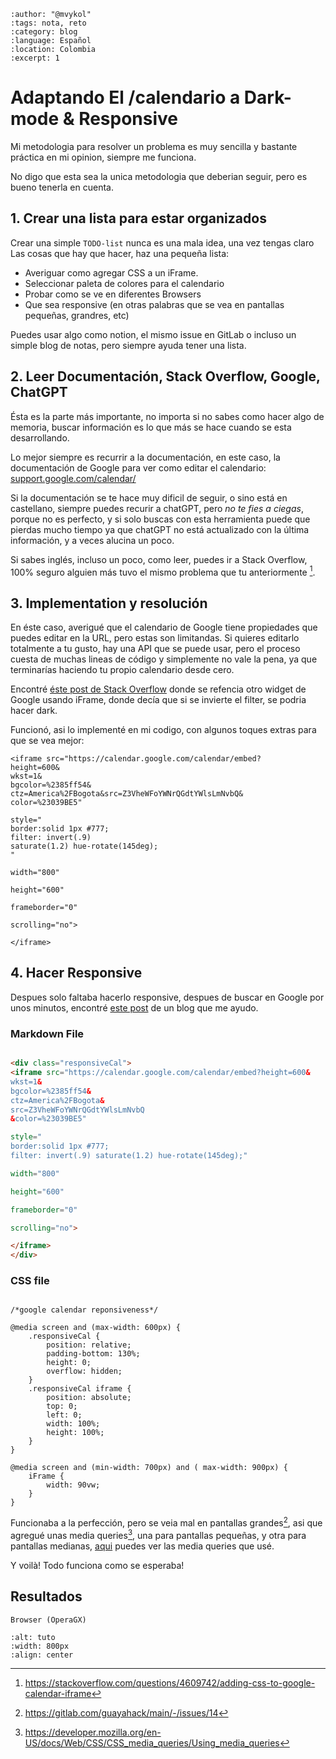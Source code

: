 ```{post} 2023-07-20
:author: "@mvykol"
:tags: nota, reto
:category: blog
:language: Español
:location: Colombia
:excerpt: 1
```

# Adaptando El /calendario a Dark-mode & Responsive

Mi metodologia para resolver un problema es muy sencilla y bastante
práctica en mi opinion, siempre me funciona.

No digo que esta sea la unica metodologia que deberian seguir, pero
es bueno tenerla en cuenta.

## 1. Crear una lista para estar organizados

Crear una simple `TODO-list` nunca es una mala idea, una vez tengas claro
Las cosas que hay que hacer, haz una pequeña lista:

* Averiguar como agregar CSS a un iFrame.
* Seleccionar paleta de colores para el calendario
* Probar como se ve en diferentes Browsers
* Que sea responsive (en otras palabras que se vea en pantallas pequeñas,
grandres, etc)

Puedes usar algo como notion, el mismo issue en GitLab o incluso un simple blog de notas, pero 
siempre ayuda tener una lista.

## 2. Leer Documentación, Stack Overflow, Google, ChatGPT

Ésta es la parte más importante, no importa si no sabes como hacer algo 
de memoria, buscar información es lo que más se hace cuando se esta desarrollando.

Lo mejor siempre es recurrir a la documentación, en este caso, la documentación de Google para ver como editar el calendario:
[support.google.com/calendar/](https://support.google.com/calendar/answer/41207?hl=en)

Si la documentación se te hace muy dificil de seguir, o sino está en castellano, siempre puedes recurir a chatGPT, pero *no te fies a ciegas*, porque no es perfecto, y si solo buscas con esta herramienta puede que pierdas mucho tiempo ya que chatGPT no está actualizado con la última información, y a veces alucina un poco.

Si sabes inglés, incluso un poco, como leer, puedes ir a Stack Overflow, 100% seguro alguien más tuvo el mismo problema que tu anteriormente [^STACKOVERFLOW].


[^STACKOVERFLOW]:https://stackoverflow.com/questions/4609742/adding-css-to-google-calendar-iframe



## 3. Implementation y resolución

En éste caso, averigué que el calendario de Google tiene propiedades que puedes editar en la URL, pero estas son limitandas. Si quieres editarlo totalmente a tu gusto, hay una API que se puede usar, pero el proceso cuesta de muchas lineas de código y simplemente no vale la pena, ya que terminarías haciendo tu propio calendario desde cero.

Encontré [éste post de Stack Overflow](https://stackoverflow.com/questions/42457368/google-maps-night-mode-embed-iframe) donde se refencia otro widget de Google usando iFrame, donde decía que si se invierte el filter, se podria hacer dark.


Funcionó, asi lo implementé en mi codigo, con algunos toques extras para que se vea mejor:

```
<iframe src="https://calendar.google.com/calendar/embed?
height=600&
wkst=1&
bgcolor=%2385ff54&
ctz=America%2FBogota&src=Z3VheWFoYWNrQGdtYWlsLmNvbQ&
color=%23039BE5" 

style="
border:solid 1px #777;
filter: invert(.9)
saturate(1.2) hue-rotate(145deg);
"  

width="800"

height="600"

frameborder="0"

scrolling="no">

</iframe>
```

## 4. Hacer Responsive

Despues solo faltaba hacerlo responsive, despues de buscar en Google por unos minutos, encontré [este post](https://thomas.vanhoutte.be/miniblog/make-google-calendar-iframe-responsive) de un blog que me ayudo.

### Markdown File

```html

<div class="responsiveCal">
<iframe src="https://calendar.google.com/calendar/embed?height=600&
wkst=1&
bgcolor=%2385ff54&
ctz=America%2FBogota&
src=Z3VheWFoYWNrQGdtYWlsLmNvbQ
&color=%23039BE5"

style="
border:solid 1px #777;
filter: invert(.9) saturate(1.2) hue-rotate(145deg);"

width="800"

height="600"

frameborder="0"

scrolling="no">

</iframe>
</div>
```

### CSS file

```

/*google calendar reponsiveness*/

@media screen and (max-width: 600px) {
    .responsiveCal {
        position: relative;
        padding-bottom: 130%;
        height: 0;
        overflow: hidden;
    }
    .responsiveCal iframe {
        position: absolute;
        top: 0;
        left: 0;
        width: 100%;
        height: 100%;
    }
}

@media screen and (min-width: 700px) and ( max-width: 900px) {
    iFrame {
        width: 90vw;
    }
}

```

Funcionaba a la perfección, pero se veia mal en pantallas grandes[^ISSUERESPONSIVECAL], asi que agregué unas media queries[^MEDIAQUERY], una para pantallas pequeñas, y otra para pantallas medianas, [aqui](https://www.w3schools.com/css/css3_mediaqueries_ex.asp) puedes ver las media queries que usé.

[^MEDIAQUERY]:https://developer.mozilla.org/en-US/docs/Web/CSS/CSS_media_queries/Using_media_queries

[^ISSUERESPONSIVECAL]:https://gitlab.com/guayahack/main/-/issues/14


Y voilà! Todo funciona como se esperaba!

## Resultados

`Browser (OperaGX)`


```{image} index.md-data/tuto.png
:alt: tuto
:width: 800px
:align: center
```

